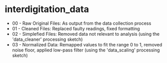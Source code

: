 # interdigitation_data

* 00 - Raw Original Files: As output from the data collection process
* 01 - Cleaned Files: Replaced faulty readings, fixed formatting
* 02 - Simplefied Files: Removed data not relevant to analysis (using the 'data_cleaner' processing sketch)
* 03 - Normalized Data: Remapped values to fit the range 0 to 1, removed noise floor, applied low-pass filter (using the 'data_scaling' processing sketch)
